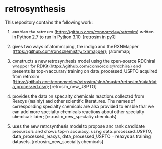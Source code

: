 # retrosynthesis

This repository contains the following work:

1. enables the retrosim (https://github.com/connorcoley/retrosim) written in Python 2.7 to run in Python 3.10; [retrosim in py3]

2. gives two ways of atommaping, the indigo and the RXNMapper (https://github.com/rxn4chemistry/rxnmapper); [atommap]

3. constructs a new retrosynthesis model using the open-source RDChiral wrapper for RDKit (https://github.com/connorcoley/rdchiral) 
   and presents its top-n accurary training on data_processed_USPTO acquired from retrosim      (https://github.com/connorcoley/retrosim/blob/master/retrosim/data/data_processed.csv);  [retrosim_new_USPTO]

4. provides the data on specialty chemicals reactions collected from Reaxys (mainly) and other scientific literatures. The names of corresponding specialty chemicals are also provided to enable that we can add more specialty chemicals reactions about other specialty chemicals later; [retrosim_new_specialty chemicals]
 
5. uses the new retrosynthesis model to propose and rank candidate precursors and shows top-n accuracy, using data_processed_USPTO, data_processed_reaxys, data_processed_USPTO + reaxys as training datasets. [retrosim_new_specialty chemicals]

